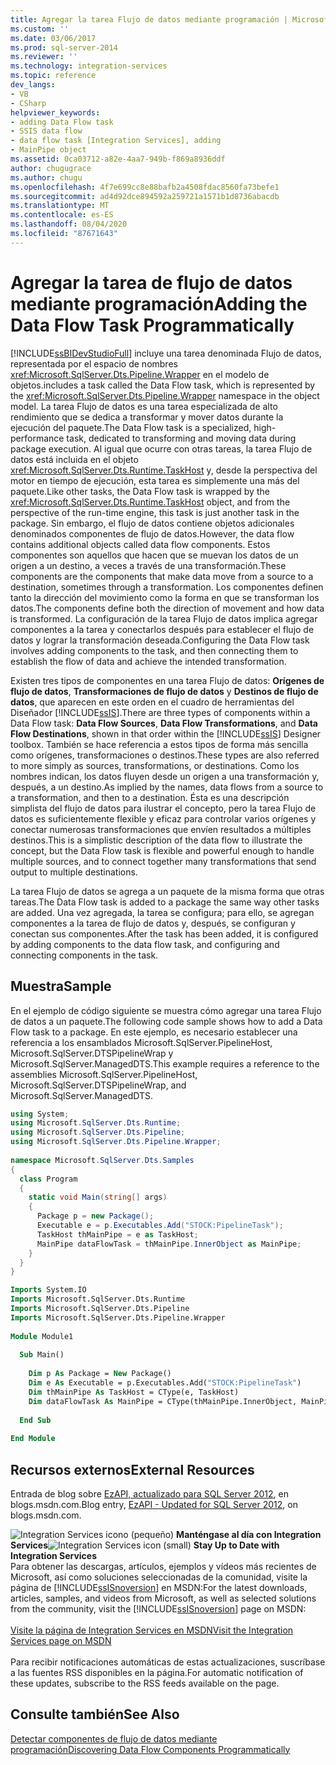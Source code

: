 ```yaml
---
title: Agregar la tarea Flujo de datos mediante programación | Microsoft Docs
ms.custom: ''
ms.date: 03/06/2017
ms.prod: sql-server-2014
ms.reviewer: ''
ms.technology: integration-services
ms.topic: reference
dev_langs:
- VB
- CSharp
helpviewer_keywords:
- adding Data Flow task
- SSIS data flow
- data flow task [Integration Services], adding
- MainPipe object
ms.assetid: 0ca03712-a82e-4aa7-949b-f869a8936ddf
author: chugugrace
ms.author: chugu
ms.openlocfilehash: 4f7e699cc8e88bafb2a4508fdac8560fa73befe1
ms.sourcegitcommit: ad4d92dce894592a259721a1571b1d8736abacdb
ms.translationtype: MT
ms.contentlocale: es-ES
ms.lasthandoff: 08/04/2020
ms.locfileid: "87671643"
---
```

# <a name="adding-the-data-flow-task-programmatically"></a><span data-ttu-id="f7570-102">Agregar la tarea de flujo de datos mediante programación</span><span class="sxs-lookup"><span data-stu-id="f7570-102">Adding the Data Flow Task Programmatically</span></span>
  [!INCLUDE[ssBIDevStudioFull](../../includes/ssbidevstudiofull-md.md)] <span data-ttu-id="f7570-103">incluye una tarea denominada Flujo de datos, representada por el espacio de nombres <xref:Microsoft.SqlServer.Dts.Pipeline.Wrapper> en el modelo de objetos.</span><span class="sxs-lookup"><span data-stu-id="f7570-103">includes a task called the Data Flow task, which is represented by the <xref:Microsoft.SqlServer.Dts.Pipeline.Wrapper> namespace in the object model.</span></span> <span data-ttu-id="f7570-104">La tarea Flujo de datos es una tarea especializada de alto rendimiento que se dedica a transformar y mover datos durante la ejecución del paquete.</span><span class="sxs-lookup"><span data-stu-id="f7570-104">The Data Flow task is a specialized, high-performance task, dedicated to transforming and moving data during package execution.</span></span> <span data-ttu-id="f7570-105">Al igual que ocurre con otras tareas, la tarea Flujo de datos está incluida en el objeto <xref:Microsoft.SqlServer.Dts.Runtime.TaskHost> y, desde la perspectiva del motor en tiempo de ejecución, esta tarea es simplemente una más del paquete.</span><span class="sxs-lookup"><span data-stu-id="f7570-105">Like other tasks, the Data Flow task is wrapped by the <xref:Microsoft.SqlServer.Dts.Runtime.TaskHost> object, and from the perspective of the run-time engine, this task is just another task in the package.</span></span> <span data-ttu-id="f7570-106">Sin embargo, el flujo de datos contiene objetos adicionales denominados componentes de flujo de datos.</span><span class="sxs-lookup"><span data-stu-id="f7570-106">However, the data flow contains additional objects called data flow components.</span></span> <span data-ttu-id="f7570-107">Estos componentes son aquellos que hacen que se muevan los datos de un origen a un destino, a veces a través de una transformación.</span><span class="sxs-lookup"><span data-stu-id="f7570-107">These components are the components that make data move from a source to a destination, sometimes through a transformation.</span></span> <span data-ttu-id="f7570-108">Los componentes definen tanto la dirección del movimiento como la forma en que se transforman los datos.</span><span class="sxs-lookup"><span data-stu-id="f7570-108">The components define both the direction of movement and how data is transformed.</span></span> <span data-ttu-id="f7570-109">La configuración de la tarea Flujo de datos implica agregar componentes a la tarea y conectarlos después para establecer el flujo de datos y lograr la transformación deseada.</span><span class="sxs-lookup"><span data-stu-id="f7570-109">Configuring the Data Flow task involves adding components to the task, and then connecting them to establish the flow of data and achieve the intended transformation.</span></span>  
  
 <span data-ttu-id="f7570-110">Existen tres tipos de componentes en una tarea Flujo de datos: **Orígenes de flujo de datos**, **Transformaciones de flujo de datos** y **Destinos de flujo de datos**, que aparecen en este orden en el cuadro de herramientas del Diseñador [!INCLUDE[ssIS](../../includes/ssis-md.md)].</span><span class="sxs-lookup"><span data-stu-id="f7570-110">There are three types of components within a Data Flow task: **Data Flow Sources**, **Data Flow Transformations**, and **Data Flow Destinations**, shown in that order within the [!INCLUDE[ssIS](../../includes/ssis-md.md)] Designer toolbox.</span></span> <span data-ttu-id="f7570-111">También se hace referencia a estos tipos de forma más sencilla como orígenes, transformaciones o destinos.</span><span class="sxs-lookup"><span data-stu-id="f7570-111">These types are also referred to more simply as sources, transformations, or destinations.</span></span> <span data-ttu-id="f7570-112">Como los nombres indican, los datos fluyen desde un origen a una transformación y, después, a un destino.</span><span class="sxs-lookup"><span data-stu-id="f7570-112">As implied by the names, data flows from a source to a transformation, and then to a destination.</span></span> <span data-ttu-id="f7570-113">Ésta es una descripción simplista del flujo de datos para ilustrar el concepto, pero la tarea Flujo de datos es suficientemente flexible y eficaz para controlar varios orígenes y conectar numerosas transformaciones que envíen resultados a múltiples destinos.</span><span class="sxs-lookup"><span data-stu-id="f7570-113">This is a simplistic description of the data flow to illustrate the concept, but the Data Flow task is flexible and powerful enough to handle multiple sources, and to connect together many transformations that send output to multiple destinations.</span></span>  
  
 <span data-ttu-id="f7570-114">La tarea Flujo de datos se agrega a un paquete de la misma forma que otras tareas.</span><span class="sxs-lookup"><span data-stu-id="f7570-114">The Data Flow task is added to a package the same way other tasks are added.</span></span> <span data-ttu-id="f7570-115">Una vez agregada, la tarea se configura; para ello, se agregan componentes a la tarea de flujo de datos y, después, se configuran y conectan sus componentes.</span><span class="sxs-lookup"><span data-stu-id="f7570-115">After the task has been added, it is configured by adding components to the data flow task, and configuring and connecting components in the task.</span></span>  
  
## <a name="sample"></a><span data-ttu-id="f7570-116">Muestra</span><span class="sxs-lookup"><span data-stu-id="f7570-116">Sample</span></span>  
 <span data-ttu-id="f7570-117">En el ejemplo de código siguiente se muestra cómo agregar una tarea Flujo de datos a un paquete.</span><span class="sxs-lookup"><span data-stu-id="f7570-117">The following code sample shows how to add a Data Flow task to a package.</span></span> <span data-ttu-id="f7570-118">En este ejemplo, es necesario establecer una referencia a los ensamblados Microsoft.SqlServer.PipelineHost, Microsoft.SqlServer.DTSPipelineWrap y Microsoft.SqlServer.ManagedDTS.</span><span class="sxs-lookup"><span data-stu-id="f7570-118">This example requires a reference to the assemblies Microsoft.SqlServer.PipelineHost, Microsoft.SqlServer.DTSPipelineWrap, and Microsoft.SqlServer.ManagedDTS.</span></span>  
  
```csharp  
using System;  
using Microsoft.SqlServer.Dts.Runtime;  
using Microsoft.SqlServer.Dts.Pipeline;  
using Microsoft.SqlServer.Dts.Pipeline.Wrapper;  
  
namespace Microsoft.SqlServer.Dts.Samples  
{  
  class Program  
  {  
    static void Main(string[] args)  
    {  
      Package p = new Package();  
      Executable e = p.Executables.Add("STOCK:PipelineTask");  
      TaskHost thMainPipe = e as TaskHost;  
      MainPipe dataFlowTask = thMainPipe.InnerObject as MainPipe;   
    }  
  }  
}  
```  
  
```vb  
Imports System.IO  
Imports Microsoft.SqlServer.Dts.Runtime  
Imports Microsoft.SqlServer.Dts.Pipeline  
Imports Microsoft.SqlServer.Dts.Pipeline.Wrapper  
  
Module Module1  
  
  Sub Main()  
  
    Dim p As Package = New Package()  
    Dim e As Executable = p.Executables.Add("STOCK:PipelineTask")  
    Dim thMainPipe As TaskHost = CType(e, TaskHost)  
    Dim dataFlowTask As MainPipe = CType(thMainPipe.InnerObject, MainPipe)  
  
  End Sub  
  
End Module  
```  
  
## <a name="external-resources"></a><span data-ttu-id="f7570-119">Recursos externos</span><span class="sxs-lookup"><span data-stu-id="f7570-119">External Resources</span></span>  
 <span data-ttu-id="f7570-120">Entrada de blog sobre [EzAPI, actualizado para SQL Server 2012](https://go.microsoft.com/fwlink/?LinkId=243223), en blogs.msdn.com.</span><span class="sxs-lookup"><span data-stu-id="f7570-120">Blog entry, [EzAPI - Updated for SQL Server 2012](https://go.microsoft.com/fwlink/?LinkId=243223), on blogs.msdn.com.</span></span>  
  
<span data-ttu-id="f7570-121">![Integration Services icono (pequeño)](../media/dts-16.gif "Icono de Integration Services (pequeño)")  **Manténgase al día con Integration Services**</span><span class="sxs-lookup"><span data-stu-id="f7570-121">![Integration Services icon (small)](../media/dts-16.gif "Integration Services icon (small)")  **Stay Up to Date with Integration Services**</span></span><br /> <span data-ttu-id="f7570-122">Para obtener las descargas, artículos, ejemplos y vídeos más recientes de Microsoft, así como soluciones seleccionadas de la comunidad, visite la página de [!INCLUDE[ssISnoversion](../../includes/ssisnoversion-md.md)] en MSDN:</span><span class="sxs-lookup"><span data-stu-id="f7570-122">For the latest downloads, articles, samples, and videos from Microsoft, as well as selected solutions from the community, visit the [!INCLUDE[ssISnoversion](../../includes/ssisnoversion-md.md)] page on MSDN:</span></span><br /><br /> [<span data-ttu-id="f7570-123">Visite la página de Integration Services en MSDN</span><span class="sxs-lookup"><span data-stu-id="f7570-123">Visit the Integration Services page on MSDN</span></span>](https://go.microsoft.com/fwlink/?LinkId=136655)<br /><br /> <span data-ttu-id="f7570-124">Para recibir notificaciones automáticas de estas actualizaciones, suscríbase a las fuentes RSS disponibles en la página.</span><span class="sxs-lookup"><span data-stu-id="f7570-124">For automatic notification of these updates, subscribe to the RSS feeds available on the page.</span></span>  
  
## <a name="see-also"></a><span data-ttu-id="f7570-125">Consulte también</span><span class="sxs-lookup"><span data-stu-id="f7570-125">See Also</span></span>  
 [<span data-ttu-id="f7570-126">Detectar componentes de flujo de datos mediante programación</span><span class="sxs-lookup"><span data-stu-id="f7570-126">Discovering Data Flow Components Programmatically</span></span>](../building-packages-programmatically/discovering-data-flow-components-programmatically.md)  
  
  
